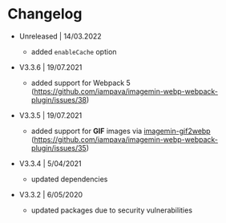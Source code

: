 # Changelog

* Unreleased | 14/03.2022
    - added `enableCache` option

* V3.3.6 | 19/07.2021
    - added support for Webpack 5 (https://github.com/iampava/imagemin-webp-webpack-plugin/issues/38)

* V3.3.5 | 19/07.2021
    - added support for **GIF** images via [imagemin-gif2webp](https://www.npmjs.com/package/imagemin-gif2webp) (https://github.com/iampava/imagemin-webp-webpack-plugin/issues/35)

* V3.3.4 | 5/04/2021
    - updated dependencies

* V3.3.2 | 6/05/2020

    - updated packages due to security vulnerabilities